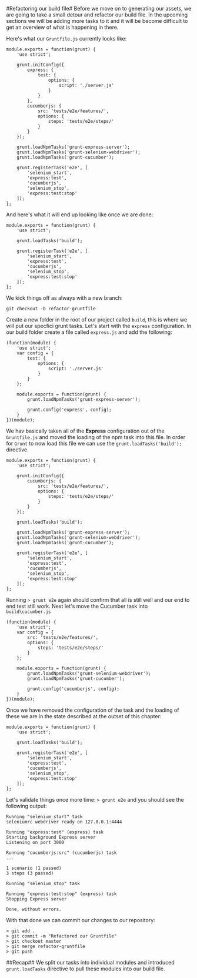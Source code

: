 #Refactoring our build file#
Before we move on to generating our assets, we are going to take a small detour and refactor our build file. In the upcoming sections we will be adding more tasks to it and it will be become difficult to get an overview of what is happening in there.

Here's what our `Gruntfile.js` currently looks like:

	module.exports = function(grunt) {
		'use strict';

		grunt.initConfig({
    		express: {
      			test: {
        			options: {
          				script: './server.js'
        			}
      			}
    		},
    		cucumberjs: {
      			src: 'tests/e2e/features/',
      			options: {
        			steps: 'tests/e2e/steps/'
      			}
    		}
		});
		
		grunt.loadNpmTasks('grunt-express-server');
		grunt.loadNpmTasks('grunt-selenium-webdriver');
		grunt.loadNpmTasks('grunt-cucumber');
		
		grunt.registerTask('e2e', [
    		'selenium_start',
    		'express:test',
    		'cucumberjs',
    		'selenium_stop',
    		'express:test:stop'
		]);
	};

And here's what it will end up looking like once we are done:

	module.exports = function(grunt) {
		'use strict';

	   	grunt.loadTasks('build');		
	   	
		grunt.registerTask('e2e', [
    		'selenium_start',
    		'express:test',
    		'cucumberjs',
    		'selenium_stop',
    		'express:test:stop'
		]);
	};

We kick things off as always with a new branch:

	git checkout -b refactor-gruntfile
	
Create a new folder in the root of our project called `build`, this is where we will put our specfici grunt tasks. Let's start with the `express` configuration. In our build folder create a file called `express.js` and add the following:

    (function(module) {
        'use strict';
        var config = {
            test: {
                options: {
                    script: './server.js'
                }
            }
        };
    
        module.exports = function(grunt) {
            grunt.loadNpmTasks('grunt-express-server');
    
            grunt.config('express', config);
        }
    })(module);
    
We hav basically taken all of the **Express** configuration out of the `Gruntfile.js` and moved the loading of the npm task into this file. In order for `Grunt` to now load this file we can use the `grunt.loadTasks('build');` directive.

	module.exports = function(grunt) {
		'use strict';

		grunt.initConfig({
    		cucumberjs: {
      			src: 'tests/e2e/features/',
      			options: {
        			steps: 'tests/e2e/steps/'
      			}
    		}
		});
		
		grunt.loadTasks('build');
		
		grunt.loadNpmTasks('grunt-express-server');
		grunt.loadNpmTasks('grunt-selenium-webdriver');
		grunt.loadNpmTasks('grunt-cucumber');
		
		grunt.registerTask('e2e', [
    		'selenium_start',
    		'express:test',
    		'cucumberjs',
    		'selenium_stop',
    		'express:test:stop'
		]);
	};

Running `> grunt e2e` again should confirm that all is still well and our end to end test still work. Next let's move the Cucumber task into `build\cucumber.js`

    (function(module) {
        'use strict';
        var config = {
            src: 'tests/e2e/features/',
            options: {
                steps: 'tests/e2e/steps/'
            }
        };
    
        module.exports = function(grunt) {
            grunt.loadNpmTasks('grunt-selenium-webdriver');
            grunt.loadNpmTasks('grunt-cucumber');
    
            grunt.config('cucumberjs', config);
        }
    })(module);
    
Once we have removed the configuration of the task and the loading of these we are in the state described at the outset of this chapter:

	module.exports = function(grunt) {
		'use strict';

	   	grunt.loadTasks('build');		
	   	
		grunt.registerTask('e2e', [
    		'selenium_start',
    		'express:test',
    		'cucumberjs',
    		'selenium_stop',
    		'express:test:stop'
		]);
	};
	
Let's validate things once more time: `> grunt e2e` and you should see the following output:

	Running "selenium_start" task
	seleniumrc webdriver ready on 127.0.0.1:4444

	Running "express:test" (express) task
	Starting background Express server
	Listening on port 3000

	Running "cucumberjs:src" (cucumberjs) task
	...

	1 scenario (1 passed)
	3 steps (3 passed)

	Running "selenium_stop" task

	Running "express:test:stop" (express) task
	Stopping Express server

	Done, without errors.

With that done we can commit our changes to our repository:

	> git add .
	> git commit -m "Refactored our Gruntfile"
	> git checkout master
	> git merge refactor-gruntfile
	> git push

##Recap##
We split our tasks into individual modules and introduced `grunt.loadTasks` directive to pull these modules into our build file.